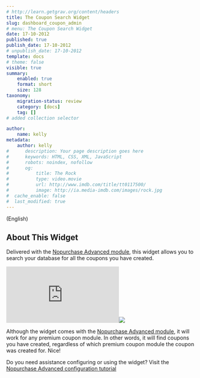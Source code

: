 ```yaml
---
# http://learn.getgrav.org/content/headers
title: The Coupon Search Widget
slug: dashboard_coupon_admin
# menu: The Coupon Search Widget
date: 17-10-2012
published: true
publish_date: 17-10-2012
# unpublish_date: 17-10-2012
template: docs
# theme: false
visible: true
summary:
    enabled: true
    format: short
    size: 128
taxonomy:
    migration-status: review
    category: [docs]
    tag: []
# added collection selector

author:
    name: kelly
metadata:
    author: kelly
#      description: Your page description goes here
#      keywords: HTML, CSS, XML, JavaScript
#      robots: noindex, nofollow
#      og:
#          title: The Rock
#          type: video.movie
#          url: http://www.imdb.com/title/tt0117500/
#          image: http://ia.media-imdb.com/images/rock.jpg
#  cache_enable: false
#  last_modified: true
---
```


(English)

## About This Widget

Delivered with the [Nopurchase Advanced module](http://www.mailbeez.com/documentation/mailbeez/nopurchase_advanced/), this widget allows you to search your database for all the coupons you have created.

[![](http://localhost/wordpress_mailbeez_EOL/wp-content/themes/awake/lib/scripts/timthumb/thumb.php?src=http://www.mailbeez.com/images/doc/mailbeez/nopurchase_advance/coupon_search_widget.png&w=270&h=94&zc=1&q=100 "Coupon Search Widget")](http://www.mailbeez.com/images/doc/mailbeez/nopurchase_advance/coupon_search_widget.png "Coupon Search Widget")![](http://localhost/wordpress_mailbeez_EOL/wp-content/themes/awake/images/shortcodes/image_shadow.png)

Although the widget comes with the [Nopurchase Advanced module](http://www.mailbeez.com/documentation/mailbeez/nopurchase_advanced/), it will work for any premium coupon module. In other words, it will find coupons you have created, regardless of which premium coupon module the coupon was created for. Nice!

Do you need assistance configuring or using the widget? Visit the [Nopurchase Advanced configuration tutorial](http://www.mailbeez.com/documentation/tutorials/mailbeez-tutorials/nopurchase-advanced-configuration-tutorial/)
